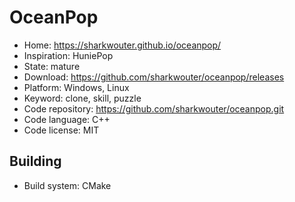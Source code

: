 # OceanPop

- Home: https://sharkwouter.github.io/oceanpop/
- Inspiration: HuniePop
- State: mature
- Download: https://github.com/sharkwouter/oceanpop/releases
- Platform: Windows, Linux
- Keyword: clone, skill, puzzle
- Code repository: https://github.com/sharkwouter/oceanpop.git
- Code language: C++
- Code license: MIT

## Building

- Build system: CMake

